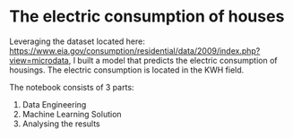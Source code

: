 # The electric consumption of houses

Leveraging the dataset located here:
https://www.eia.gov/consumption/residential/data/2009/index.php?view=microdata, I built a model that predicts the electric
consumption of housings. The electric
consumption is located in the KWH field.

The notebook consists of 3 parts:

1. Data Engineering
2. Machine Learning Solution
3. Analysing the results
